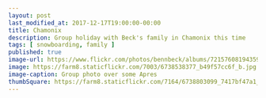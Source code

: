 ```yaml
---
layout: post
last_modified_at: 2017-12-17T19:00:00-00:00
title: Chamonix
description: Group holiday with Beck's family in Chamonix this time
tags: [ snowboarding, family ]
published: true
image-url: https://www.flickr.com/photos/bennbeck/albums/72157608194359984
image: https://farm8.staticflickr.com/7003/6738538377_b49f57cc6f_b.jpg
image-caption: Group photo over some Apres
thumbSquare: https://farm8.staticflickr.com/7164/6738803099_7417bf47a1_q.jpg
---
```


